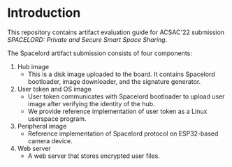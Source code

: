 # Introduction

This repository contains artifact evaluation guide for
ACSAC'22 submission
*SPACELORD: Private and Secure Smart Space Sharing*.

The Spacelord artifact submission consists of four components:

1. Hub image
    * This is a disk image uploaded to the board.
      It contains Spacelord bootloader, image downloader,
      and the signature generator.
2. User token and OS image
    * User token communicates with Spacelord bootloader to upload user image
      after verifying the identity of the hub.
    * We provide reference implementation of user token as a Linux userspace program.
3. Peripheral image
    * Reference implementation of Spacelord protocol on ESP32-based camera device.
4. Web server
    * A web server that stores encrypted user files.

